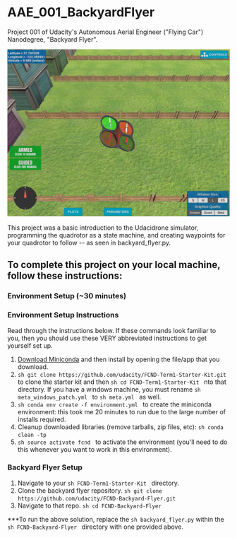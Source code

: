 # AAE_001_BackyardFlyer
Project 001 of Udacity's Autonomous Aerial Engineer ("Flying Car") Nanodegree, "Backyard Flyer".

![Quad Image](./images/drone.png)

This project was a basic introduction to the Udacidrone simulator, programming the quadrotor as a state machine, and creating waypoints for your quadrotor to follow -- as seen in backyard_flyer.py.

## To complete this project on your local machine, follow these instructions:
### Environment Setup (~30 minutes)

### Environment Setup Instructions
Read through the instructions below. If these commands look familiar to you, then you should use these VERY abbreviated instructions to get yourself set up.
  1. [Download Miniconda](https://docs.conda.io/en/latest/miniconda.html) and then install by opening the file/app that you download.
  2. ```sh git clone https://github.com/udacity/FCND-Term1-Starter-Kit.git ``` to clone the starter kit and then ```sh cd FCND-Term1-Starter-Kit ``` nto that directory. If you have a windows machine, you must rename ```sh meta_windows_patch.yml ``` to ```sh meta.yml ``` as well.
  3. ```sh conda env create -f environment.yml ``` to create the miniconda environment: this took me 20 minutes to run due to the large number of installs required.
  4. Cleanup downloaded libraries (remove tarballs, zip files, etc): ```sh conda clean -tp ```
  5. ```sh source activate fcnd ``` to activate the environment (you'll need to do this whenever you want to work in this environment).
  
### Backyard Flyer Setup
  1. Navigate to your ```sh FCND-Term1-Starter-Kit ``` directory.
  2. Clone the backyard flyer repository. ```sh git clone https://github.com/udacity/FCND-Backyard-Flyer.git ```
  3. Navigate to that repo. ```sh cd FCND-Backyard-Flyer ```
  

***To run the above solution, replace the ```sh backyard_flyer.py``` within the ```sh FCND-Backyard-Flyer ``` directory with one provided above.



